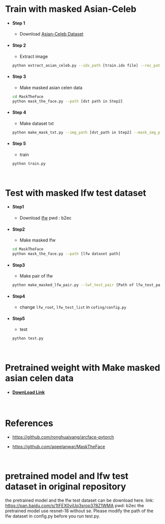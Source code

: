 # Train with masked Asian-Celeb
- #### Step 1
  - Download [Asian-Celeb Dataset](https://github.com/deepinsight/insightface/wiki/Dataset-Zoo)
- #### Step 2
  - Extract image
  ```bash
  python extract_asian_celeb.py --idx_path [train.idx file] --rec_path [train.rec file] --write_path [dst path]
  ```
- #### Step 3
  - Make masked asian celen data
  ```bash
  cd MaskTheFace
  python mask_the_face.py --path [dst path in Step2]
  ``` 
- #### Step 4
  - Make dataset txt
  ```bash
  python make_mask_txt.py --img_path [dst_path in Step2] --mask_img_path [result path in Step 3]
  ```
- #### Step 5
  - train
  ```bash
  python train.py
  ```

<br>

# Test with masked lfw test dataset
- #### Step1
  - Download [lfw](https://pan.baidu.com/s/1tFEX0yjUq3srop378Z1WMA ) pwd : b2ec
- #### Step2
  - Make masked lfw
  ```bash
  cd MaskTheFace
  python mask_the_face.py --path [lfw dataset path]
  ```
- #### Step3
  - Make pair of lfw
  ```bash
  python make_masked_lfw_pair.py --lwf_test_pair [Path of lfw_test_pair.txt] --masked_lfw_path [result path of in Step2] --dst_root [dst path of result txt file]
  ```
- #### Step4
  - change `lfw_root`, `lfw_test_list` in `cofing/config.py`

- #### Step5
  - test
  ```bash
  python test.py
  ```

<br>

# Pretrained weight with Make masked asian celen data
- #### [DownLoad Link](https://drive.google.com/drive/folders/13Mp6qz9E9L3Z3C9ScKxcOytc2j6cK079)

<br>

# References
- https://github.com/ronghuaiyang/arcface-pytorch

- https://github.com/aqeelanwar/MaskTheFace

<br>

# pretrained model and lfw test dataset in original repository
the pretrained model and the lfw test dataset can be download here. link: https://pan.baidu.com/s/1tFEX0yjUq3srop378Z1WMA pwd: b2ec
the pretrained model use resnet-18 without se. Please modify the path of the lfw dataset in config.py before you run test.py.
